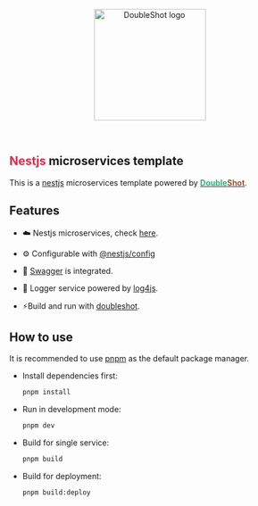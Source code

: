 <p align="center">
    <img width="200" src="https://github.com/Doubleshotjs/doubleshot/raw/main/DoubleShot.png" alt="DoubleShot logo">
</p>

<br>

## <font color="#ea2845">Nestjs</font> microservices template

This is a [nestjs](https://nestjs.com/) microservices template powered by [**<font color="#24b574">Double</font><font color="#995735">Shot</font>**](https://github.com/Doubleshotjs/doubleshot).

## Features

- ☁️ Nestjs microservices, check [here](https://docs.nestjs.com/microservices/basics).

- ⚙️ Configurable with [@nestjs/config](https://github.com/nestjs/config)

- 📗 [Swagger](https://github.com/nestjs/swagger) is integrated.

- 📜 Logger service powered by [log4js](https://github.com/log4js-node/log4js-node).

- ⚡Build and run with [doubleshot](https://github.com/Doubleshotjs/doubleshot).

## How to use

It is recommended to use [pnpm](https://pnpm.io/) as the default package manager.

- Install dependencies first:

  ```sh
  pnpm install
  ```

- Run in development mode:

  ```sh
  pnpm dev
  ```

- Build for single service:

  ```sh
  pnpm build
  ```

- Build for deployment:

  ```sh
  pnpm build:deploy
  ```
